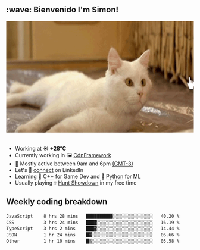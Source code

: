 <h2>:wave: <b>Bienvenido I'm Simon!&nbsp;</b></h2>

<section>
  <img src="./static/banner.gif" height=300 width=1000>
</section>

<br>

<ul>
  <li>
		<!--START_SECTION:weather-->
		Working at <b>☀️   +28°C</b>
		<!--END_SECTION:weather-->
  </li>
  <li>
    Currently working in 🖼️&nbsp;<a href=https://github.com/snapverse/cdn-framework target=_blank>CdnFramework</a>
  </li>
  <li>
    🚩 Mostly active between 9am and 6pm <a href=https://onlinealarmkur.com/world/es target=_blank>(GMT-3)</a>
  </li>
  <li>
    Let's 🔗&nbsp;<a href=https://www.linkedin.com/in/itsimmons target=_blank>connect</a> on LinkedIn
  </li>
  <li>
    Learning 👴&nbsp;<a href=https://images3.memedroid.com/images/UPLOADED755/65f2bce6734f6.webp target=_blank>C++</a> for Game Dev and 🐍&nbsp;<a href=https://qph.cf2.quoracdn.net/main-qimg-4472b6229cb75bf66ab531f3ebd4f975-lq target=_blank>Python</a> for ML
  </li>
  <li>
    Usually playing 💀&nbsp;<a href=https://www.huntshowdown.com target=_blank>Hunt Showdown</a> in my free time
  </li>
</ul>

<h2><b>Weekly coding breakdown </b></h2>

<!--START_SECTION:waka-->

```txt
JavaScript    8 hrs 28 mins   ██████████░░░░░░░░░░░░░░░   40.20 %
CSS           3 hrs 24 mins   ████░░░░░░░░░░░░░░░░░░░░░   16.19 %
TypeScript    3 hrs 2 mins    ███▓░░░░░░░░░░░░░░░░░░░░░   14.44 %
JSON          1 hr 24 mins    █▓░░░░░░░░░░░░░░░░░░░░░░░   06.66 %
Other         1 hr 10 mins    █▒░░░░░░░░░░░░░░░░░░░░░░░   05.58 %
```

<!--END_SECTION:waka-->
